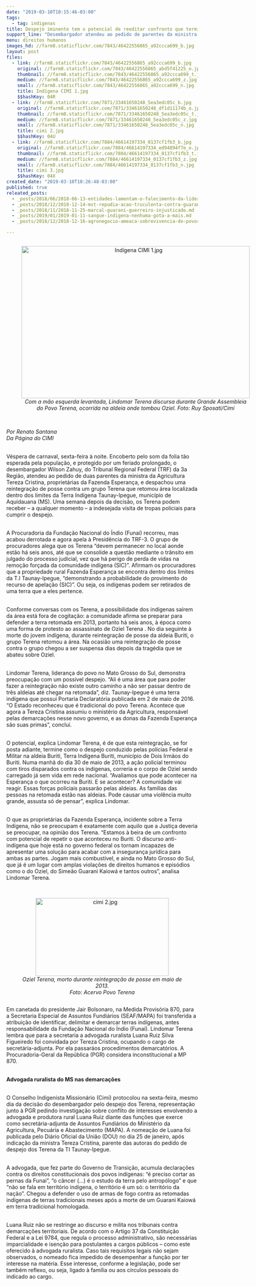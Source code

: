 ```yaml
---
date: "2019-03-10T10:15:46-03:00"
tags:
  - tag: indigenas
title: Despejo iminente tem o potencial de reeditar confronto que terminou com a morte de Oziel Terena
support_line: "Desembargador atendeu ao pedido de parentes da ministra da Agricultura Tereza Cristina, proprietárias da Fazenda Esperança, e decidiu pelo despejo contra retomada Terena\n\n"
menu: direitos humanos
images_hd: //farm8.staticflickr.com/7843/46422556865_a92ccca699_b.jpg
layout: post
files:
  - link: //farm8.staticflickr.com/7843/46422556865_a92ccca699_b.jpg
    original: //farm8.staticflickr.com/7843/46422556865_abd5f41225_o.jpg
    thumbnail: //farm8.staticflickr.com/7843/46422556865_a92ccca699_t.jpg
    medium: //farm8.staticflickr.com/7843/46422556865_a92ccca699_z.jpg
    small: //farm8.staticflickr.com/7843/46422556865_a92ccca699_n.jpg
    title: Indígena CIMI 1.jpg
    $$hashKey: 04R
  - link: //farm8.staticflickr.com/7871/33461650248_5ea3edc05c_b.jpg
    original: //farm8.staticflickr.com/7871/33461650248_df1d11174b_o.jpg
    thumbnail: //farm8.staticflickr.com/7871/33461650248_5ea3edc05c_t.jpg
    medium: //farm8.staticflickr.com/7871/33461650248_5ea3edc05c_z.jpg
    small: //farm8.staticflickr.com/7871/33461650248_5ea3edc05c_n.jpg
    title: cimi 2.jpg
    $$hashKey: 04U
  - link: //farm8.staticflickr.com/7884/46614197334_0137cf1fb3_b.jpg
    original: //farm8.staticflickr.com/7884/46614197334_ed94894f7e_o.jpg
    thumbnail: //farm8.staticflickr.com/7884/46614197334_0137cf1fb3_t.jpg
    medium: //farm8.staticflickr.com/7884/46614197334_0137cf1fb3_z.jpg
    small: //farm8.staticflickr.com/7884/46614197334_0137cf1fb3_n.jpg
    title: cimi 3.jpg
    $$hashKey: 04X
created_date: "2019-03-10T10:26:48-03:00"
published: true
releated_posts:
  - _posts/2018/06/2018-06-13-entidades-lamentam-o-falecimento-da-lider-indigena-raquel-xukuru-kariri.md
  - _posts/2018/12/2018-12-14-mst-repudia-acao-truculenta-contra-guarani-kaiowa-em-ms.md
  - _posts/2018/11/2018-11-25-marcal-guarani-guerreiro-injusticado.md
  - _posts/2019/01/2019-01-11-sangue-indigena-nenhuma-gota-a-mais.md
  - _posts/2018/12/2018-12-16-agronegocio-ameaca-sobrevivencia-de-povos-indigenas-e-quilombolas.md

---
```

<div style="text-align:center">
<figure class="image" style="display:inline-block"><img alt="Indígena CIMI 1.jpg" height="400" src="//farm8.staticflickr.com/7843/46422556865_a92ccca699_b.jpg" width="600" />
<figcaption><em>Com a m&atilde;o esquerda levantada, Lindomar Terena discursa durante Grande Assembleia do Povo Terena, ocorrida na aldeia onde tombou Oziel. Foto: Ruy Sposati/Cimi</em></figcaption>
</figure>
</div>

<p><br />
<em>Por Renato Santana<br />
Da P&aacute;gina do CIMI</em><br />
&nbsp;</p>

<p>V&eacute;spera de carnaval, sexta-feira &agrave; noite. Encoberto pelo som da folia t&atilde;o esperada pela popula&ccedil;&atilde;o, e protegido por um feriado prolongado, o desembargador Wilson Zahuy, do Tribunal Regional Federal (TRF) da 3a Regi&atilde;o, atendeu ao pedido de duas parentes da ministra da Agricultura Tereza Cristina, propriet&aacute;rias da Fazenda Esperan&ccedil;a, e despachou uma reintegra&ccedil;&atilde;o de posse contra um grupo Terena que retomou &aacute;rea localizada dentro dos limites da Terra Ind&iacute;gena Taunay-Ipegue, munic&iacute;pio de Aquidauana (MS). Uma semana depois da decis&atilde;o, os Terena podem receber &ndash; a qualquer momento &ndash; a indesejada visita de tropas policiais para cumprir o despejo.<br />
&nbsp;</p>

<p>A Procuradoria da Funda&ccedil;&atilde;o Nacional do &Iacute;ndio (Funai) recorreu, mas acabou derrotada e agora apela &agrave; Presid&ecirc;ncia do TRF-3. O grupo de procuradores alega que os Terena &ldquo;devem permanecer no local aonde est&atilde;o h&aacute; seis anos, at&eacute; que se consolide a quest&atilde;o mediante o tr&acirc;nsito em julgado do processo judicial, vez que h&aacute; perigo de perda de vidas na remo&ccedil;&atilde;o for&ccedil;ada da comunidade ind&iacute;gena (SIC)&rdquo;. Afirmam os procuradores&nbsp; que a propriedade rural Fazenda Esperan&ccedil;a se encontra dentro dos limites da T.I Taunay-Ipegue, &ldquo;demonstrando a probabilidade do provimento do recurso de apela&ccedil;&atilde;o (SIC)&rdquo;. Ou seja, os ind&iacute;genas podem ser retirados de uma terra que a eles pertence.<br />
&nbsp;</p>

<p>Conforme conversas com os Terena, a possibilidade dos ind&iacute;genas sa&iacute;rem da &aacute;rea est&aacute; fora de cogita&ccedil;&atilde;o: a comunidade afirma se preparar para defender a terra retomada em 2013, portanto h&aacute; seis anos, &agrave; &eacute;poca como uma forma de protesto ao assassinato de Oziel Terena . No dia seguinte &agrave; morte do jovem ind&iacute;gena, durante reintegra&ccedil;&atilde;o de posse da aldeia Buriti, o grupo Terena retomou a &aacute;rea. Na ocasi&atilde;o uma reintegra&ccedil;&atilde;o de posse contra o grupo chegou a ser suspensa dias depois da trag&eacute;dia que se abateu sobre Oziel.<br />
&nbsp;</p>

<p>Lindomar Terena, lideran&ccedil;a do povo no Mato Grosso do Sul, demonstra preocupa&ccedil;&atilde;o com um poss&iacute;vel despejo. &ldquo;Ali &eacute; uma &aacute;rea que para poder fazer a reintegra&ccedil;&atilde;o n&atilde;o existe outro caminho a n&atilde;o ser passar dentro de tr&ecirc;s aldeias at&eacute; chegar na retomada&rdquo;, diz. Taunay-Ipegue &eacute; uma terra ind&iacute;gena que possui Portaria Declarat&oacute;ria publicada em 2 de maio de 2016. &ldquo;O Estado reconheceu que &eacute; tradicional do povo Terena. Acontece que agora a Tereza Cristina assumiu o minist&eacute;rio da Agricultura, respons&aacute;vel pelas demarca&ccedil;&otilde;es nesse novo governo, e as donas da Fazenda Esperan&ccedil;a s&atilde;o suas primas&rdquo;, conclui.<br />
&nbsp;</p>

<p>O potencial, explica Lindomar Terena, &eacute; de que esta reintegra&ccedil;&atilde;o, se for posta adiante, termine como o despejo conduzido pelas pol&iacute;cias Federal e Militar na aldeia Buriti, Terra Ind&iacute;gena Buriti, munic&iacute;pio de Dois Irm&atilde;os do Buriti. Numa manh&atilde; do dia 30 de maio de 2013, a a&ccedil;&atilde;o policial terminou com tiros disparados contra os ind&iacute;genas, correria e o corpo de Oziel sendo carregado j&aacute; sem vida em rede nacional. &ldquo;Avaliamos que pode acontecer na Esperan&ccedil;a o que ocorreu na Buriti. E se acontecer? A comunidade vai reagir. Essas for&ccedil;as policiais passar&atilde;o pelas aldeias. As fam&iacute;lias das pessoas na retomada est&atilde;o nas aldeias. Pode causar uma viol&ecirc;ncia muito grande, assusta s&oacute; de pensar&rdquo;, explica Lindomar.<br />
&nbsp;</p>

<p>O que as propriet&aacute;rias da Fazenda Esperan&ccedil;a, incidente sobre a Terra Ind&iacute;gena, n&atilde;o se preocupam &eacute; exatamente com aquilo que a Justi&ccedil;a deveria se preocupar, na opini&atilde;o dos Terena. &ldquo;Estamos &agrave; beira de um confronto com potencial de repetir o que aconteceu no Buriti. O discurso anti-ind&iacute;gena que hoje est&aacute; no governo federal os tornam incapazes de apresentar uma solu&ccedil;&atilde;o para acabar com a inseguran&ccedil;a jur&iacute;dica para ambas as partes. Jogam mais combust&iacute;vel, e ainda no Mato Grosso do Sul, que j&aacute; &eacute; um lugar com amplas viola&ccedil;&otilde;es de direitos humanos e epis&oacute;dios como o do Oziel, do Sime&atilde;o Guarani Kaiow&aacute; e tantos outros&rdquo;, analisa Lindomar Terena.<br />
&nbsp;</p>

<div style="text-align:center">
<figure class="image" style="display:inline-block"><img alt="cimi 2.jpg" height="205" src="//farm8.staticflickr.com/7871/33461650248_5ea3edc05c_b.jpg" width="350" />
<figcaption><em>Oziel Terena, morto durante reintegra&ccedil;&atilde;o de posse em maio de 2013.<br />
Foto: Acervo Povo Terena</em></figcaption>
</figure>
</div>

<p>Em canetada do presidente Jair Bolsonaro, na Medida Provis&oacute;ria 870, para a Secretaria Especial de Assuntos Fundi&aacute;rios (SEAF/MAPA) foi transferida a atribui&ccedil;&atilde;o de identificar, delimitar e demarcar terras ind&iacute;genas, antes responsabilidade da Funda&ccedil;&atilde;o Nacional do &Iacute;ndio (Funai). Lindomar Terena lembra que para a secretaria a advogada ruralista Luana Ruiz Silva Figueiredo foi convidada por Tereza Cristina, ocupando o cargo de secret&aacute;ria-adjunta. Por ela passar&aacute;os procedimentos demarcat&oacute;rios. A Procuradoria-Geral da Rep&uacute;blica (PGR) considera inconstitucional a MP 870.<br />
&nbsp;</p>

<p><strong>Advogada ruralista do MS nas demarca&ccedil;&otilde;es</strong><br />
&nbsp;</p>

<p>O Conselho Indigenista Mission&aacute;rio (Cimi) protocolou na sexta-feira, mesmo dia da decis&atilde;o do desembargador pelo despejo dos Terena, representa&ccedil;&atilde;o junto &agrave; PGR pedindo investiga&ccedil;&atilde;o sobre conflito de interesses envolvendo a advogada e produtora rural Luana Ruiz diante das fun&ccedil;&otilde;es que exerce como secret&aacute;ria-adjunta de Assuntos Fundi&aacute;rios do Minist&eacute;rio da Agricultura, Pecu&aacute;ria e Abastecimento (MAPA). A nomea&ccedil;&atilde;o de Luana foi publicada pelo Di&aacute;rio Oficial da Uni&atilde;o (DOU) no dia 25 de janeiro, ap&oacute;s indica&ccedil;&atilde;o da ministra Tereza Cristina, parente das autoras do pedido de despejo dos Terena da TI Taunay-Ipegue.<br />
&nbsp;</p>

<p>A advogada, que fez parte do Governo de Transi&ccedil;&atilde;o, acumula declara&ccedil;&otilde;es contra os direitos constitucionais dos povos ind&iacute;genas: &ldquo;&eacute; preciso cortar as pernas da Funai&rdquo;, &ldquo;o c&acirc;ncer (&hellip;) &eacute; o estudo da terra pelo antrop&oacute;logo&rdquo; e que &ldquo;n&atilde;o se fala em territ&oacute;rio ind&iacute;gena, o territ&oacute;rio &eacute; um s&oacute;: o territ&oacute;rio da na&ccedil;&atilde;o&rdquo;. Chegou a defender o uso de armas de fogo contra as retomadas ind&iacute;genas de terras tradicionais meses ap&oacute;s a morte de um Guarani Kaiow&aacute; em terra tradicional homologada.<br />
&nbsp;</p>

<p>Luana Ruiz n&atilde;o se restringe ao discurso e milita nos tribunais contra demarca&ccedil;&otilde;es territoriais. De acordo com o Artigo 37 da Constitui&ccedil;&atilde;o Federal e a Lei 9784, que regula o processo administrativo, s&atilde;o necess&aacute;rias imparcialidade e isen&ccedil;&atilde;o para postulantes a cargos p&uacute;blicos &ndash; como este oferecido &agrave; advogada ruralista. Caso tais requisitos legais n&atilde;o sejam observados, o nomeado fica impedido de desempenhar a fun&ccedil;&atilde;o por ter interesse na mat&eacute;ria. Esse interesse, conforme a legisla&ccedil;&atilde;o, pode ser tamb&eacute;m reflexo, ou seja, ligado &agrave; fam&iacute;lia ou aos c&iacute;rculos pessoais do indicado ao cargo.</p>
